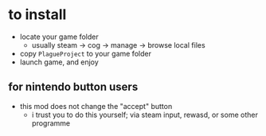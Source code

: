 # to install
* locate your game folder
	* usually steam -> cog -> manage -> browse local files
* copy `PlagueProject` to your game folder
* launch game, and enjoy

## for nintendo button users
* this mod does not change the "accept" button
	* i trust you to do this yourself; via steam input, rewasd, or some other programme
